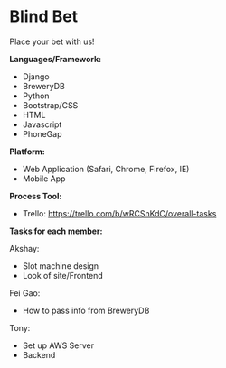 # Blind Bet
Place your bet with us!

**Languages/Framework:**
- Django
- BreweryDB
- Python
- Bootstrap/CSS
- HTML
- Javascript
- PhoneGap

**Platform:**
- Web Application (Safari, Chrome, Firefox, IE)
- Mobile App

**Process Tool:**
- Trello: https://trello.com/b/wRCSnKdC/overall-tasks

**Tasks for each member:**

Akshay:
- Slot machine design
- Look of site/Frontend

Fei Gao:
- How to pass info from BreweryDB

Tony:
- Set up AWS Server
- Backend
